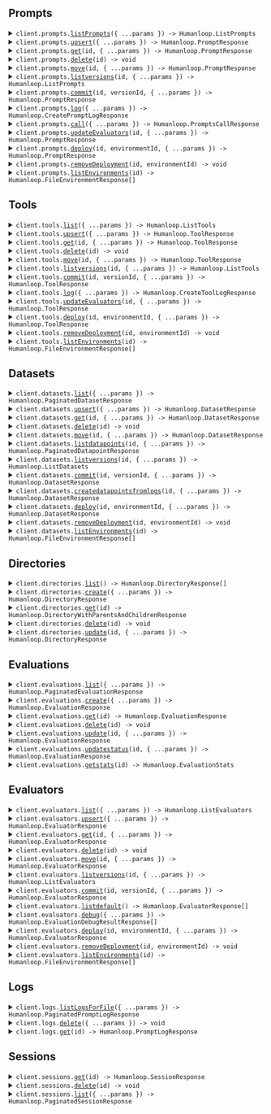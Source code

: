 ## Prompts

<details><summary> <code>client.prompts.<a href="./src/api/resources/prompts/client/Client.ts">listPrompts</a>({ ...params }) -> Humanloop.ListPrompts</code> </summary>

<dl>

<dd>

#### 📝 Description

<dl>

<dd>

<dl>

<dd>

Get a list of Prompts.

</dd>

</dl>

</dd>

</dl>

#### 🔌 Usage

<dl>

<dd>

<dl>

<dd>

```ts
await client.prompts.listPrompts();
```

</dd>

</dl>

</dd>

</dl>

#### ⚙️ Parameters

<dl>

<dd>

<dl>

<dd>

**request: `Humanloop.PromptsListPromptsRequest`**

</dd>

</dl>

<dl>

<dd>

**requestOptions: `Prompts.RequestOptions`**

</dd>

</dl>

</dd>

</dl>

</dd>

</dl>
</details>

<details><summary> <code>client.prompts.<a href="./src/api/resources/prompts/client/Client.ts">upsert</a>({ ...params }) -> Humanloop.PromptResponse</code> </summary>

<dl>

<dd>

#### 📝 Description

<dl>

<dd>

<dl>

<dd>

Create a Prompt or update it with a new version if it already exists.

Prompts are identified by the `ID` or their `path`. The parameters (i.e. the prompt template, temperature, model etc.) determine the versions of the Prompt.

If you provide a commit message, then the new version will be committed;
otherwise it will be uncommitted. If you try to commit an already committed version,
an exception will be raised.

</dd>

</dl>

</dd>

</dl>

#### 🔌 Usage

<dl>

<dd>

<dl>

<dd>

```ts
await client.prompts.upsert({
    model: "model",
});
```

</dd>

</dl>

</dd>

</dl>

#### ⚙️ Parameters

<dl>

<dd>

<dl>

<dd>

**request: `Humanloop.PromptRequest`**

</dd>

</dl>

<dl>

<dd>

**requestOptions: `Prompts.RequestOptions`**

</dd>

</dl>

</dd>

</dl>

</dd>

</dl>
</details>

<details><summary> <code>client.prompts.<a href="./src/api/resources/prompts/client/Client.ts">get</a>(id, { ...params }) -> Humanloop.PromptResponse</code> </summary>

<dl>

<dd>

#### 📝 Description

<dl>

<dd>

<dl>

<dd>

Retrieve the Prompt with the given ID.

By default, the deployed version of the Prompt is returned. Use the query parameters
`version_id` or `environment` to target a specific version of the Prompt.

</dd>

</dl>

</dd>

</dl>

#### 🔌 Usage

<dl>

<dd>

<dl>

<dd>

```ts
await client.prompts.get("id");
```

</dd>

</dl>

</dd>

</dl>

#### ⚙️ Parameters

<dl>

<dd>

<dl>

<dd>

**id: `string`** — Unique identifier for Prompt.

</dd>

</dl>

<dl>

<dd>

**request: `Humanloop.PromptsGetRequest`**

</dd>

</dl>

<dl>

<dd>

**requestOptions: `Prompts.RequestOptions`**

</dd>

</dl>

</dd>

</dl>

</dd>

</dl>
</details>

<details><summary> <code>client.prompts.<a href="./src/api/resources/prompts/client/Client.ts">delete</a>(id) -> void</code> </summary>

<dl>

<dd>

#### 📝 Description

<dl>

<dd>

<dl>

<dd>

Delete the Prompt with the given ID.

</dd>

</dl>

</dd>

</dl>

#### 🔌 Usage

<dl>

<dd>

<dl>

<dd>

```ts
await client.prompts.delete("id");
```

</dd>

</dl>

</dd>

</dl>

#### ⚙️ Parameters

<dl>

<dd>

<dl>

<dd>

**id: `string`** — Unique identifier for Prompt.

</dd>

</dl>

<dl>

<dd>

**requestOptions: `Prompts.RequestOptions`**

</dd>

</dl>

</dd>

</dl>

</dd>

</dl>
</details>

<details><summary> <code>client.prompts.<a href="./src/api/resources/prompts/client/Client.ts">move</a>(id, { ...params }) -> Humanloop.PromptResponse</code> </summary>

<dl>

<dd>

#### 📝 Description

<dl>

<dd>

<dl>

<dd>

Move the Prompt to a different path or change the name.

</dd>

</dl>

</dd>

</dl>

#### 🔌 Usage

<dl>

<dd>

<dl>

<dd>

```ts
await client.prompts.move("id");
```

</dd>

</dl>

</dd>

</dl>

#### ⚙️ Parameters

<dl>

<dd>

<dl>

<dd>

**id: `string`** — Unique identifier for Prompt.

</dd>

</dl>

<dl>

<dd>

**request: `Humanloop.UpdatePromptRequest`**

</dd>

</dl>

<dl>

<dd>

**requestOptions: `Prompts.RequestOptions`**

</dd>

</dl>

</dd>

</dl>

</dd>

</dl>
</details>

<details><summary> <code>client.prompts.<a href="./src/api/resources/prompts/client/Client.ts">listversions</a>(id, { ...params }) -> Humanloop.ListPrompts</code> </summary>

<dl>

<dd>

#### 📝 Description

<dl>

<dd>

<dl>

<dd>

Get a list of all the versions of a Prompt.

</dd>

</dl>

</dd>

</dl>

#### 🔌 Usage

<dl>

<dd>

<dl>

<dd>

```ts
await client.prompts.listversions("id");
```

</dd>

</dl>

</dd>

</dl>

#### ⚙️ Parameters

<dl>

<dd>

<dl>

<dd>

**id: `string`** — Unique identifier for Prompt.

</dd>

</dl>

<dl>

<dd>

**request: `Humanloop.PromptsListVersionsRequest`**

</dd>

</dl>

<dl>

<dd>

**requestOptions: `Prompts.RequestOptions`**

</dd>

</dl>

</dd>

</dl>

</dd>

</dl>
</details>

<details><summary> <code>client.prompts.<a href="./src/api/resources/prompts/client/Client.ts">commit</a>(id, versionId, { ...params }) -> Humanloop.PromptResponse</code> </summary>

<dl>

<dd>

#### 📝 Description

<dl>

<dd>

<dl>

<dd>

Commit the Prompt Version with the given ID.

</dd>

</dl>

</dd>

</dl>

#### 🔌 Usage

<dl>

<dd>

<dl>

<dd>

```ts
await client.prompts.commit("id", "version_id", {
    commitMessage: "commit_message",
});
```

</dd>

</dl>

</dd>

</dl>

#### ⚙️ Parameters

<dl>

<dd>

<dl>

<dd>

**id: `string`** — Unique identifier for Prompt.

</dd>

</dl>

<dl>

<dd>

**versionId: `string`** — Unique identifier for the specific version of the Prompt.

</dd>

</dl>

<dl>

<dd>

**request: `Humanloop.CommitRequest`**

</dd>

</dl>

<dl>

<dd>

**requestOptions: `Prompts.RequestOptions`**

</dd>

</dl>

</dd>

</dl>

</dd>

</dl>
</details>

<details><summary> <code>client.prompts.<a href="./src/api/resources/prompts/client/Client.ts">log</a>({ ...params }) -> Humanloop.CreatePromptLogResponse</code> </summary>

<dl>

<dd>

#### 📝 Description

<dl>

<dd>

<dl>

<dd>

Log to a Prompt.

You can use query parameters version_id, or environment, to target
an existing version of the Prompt. Otherwise the default deployed version will be chosen.

Instead of targeting an existing version explicitly, you can instead pass in
Prompt details in the request body. In this case, we will check if the details correspond
to an existing version of the Prompt, if not we will create a new version. This is helpful
in the case where you are storing or deriving your Prompt details in code.

</dd>

</dl>

</dd>

</dl>

#### 🔌 Usage

<dl>

<dd>

<dl>

<dd>

```ts
await client.prompts.log();
```

</dd>

</dl>

</dd>

</dl>

#### ⚙️ Parameters

<dl>

<dd>

<dl>

<dd>

**request: `Humanloop.PromptLogRequest`**

</dd>

</dl>

<dl>

<dd>

**requestOptions: `Prompts.RequestOptions`**

</dd>

</dl>

</dd>

</dl>

</dd>

</dl>
</details>

<details><summary> <code>client.prompts.<a href="./src/api/resources/prompts/client/Client.ts">call</a>({ ...params }) -> Humanloop.PromptsCallResponse</code> </summary>

<dl>

<dd>

#### 📝 Description

<dl>

<dd>

<dl>

<dd>

Call a Prompt.

Calling a Prompt subsequently calls the model provider before logging
the data to Humanloop.

You can use query parameters version_id, or environment, to target
an existing version of the Prompt. Otherwise the default deployed version will be chosen.

Instead of targeting an existing version explicitly, you can instead pass in
Prompt details in the request body. In this case, we will check if the details correspond
to an existing version of the Prompt, if not we will create a new version. This is helpful
in the case where you are storing or deriving your Prompt details in code.

</dd>

</dl>

</dd>

</dl>

#### 🔌 Usage

<dl>

<dd>

<dl>

<dd>

```ts
await client.prompts.call();
```

</dd>

</dl>

</dd>

</dl>

#### ⚙️ Parameters

<dl>

<dd>

<dl>

<dd>

**request: `Humanloop.PromptCallRequest`**

</dd>

</dl>

<dl>

<dd>

**requestOptions: `Prompts.RequestOptions`**

</dd>

</dl>

</dd>

</dl>

</dd>

</dl>
</details>

<details><summary> <code>client.prompts.<a href="./src/api/resources/prompts/client/Client.ts">updateEvaluators</a>(id, { ...params }) -> Humanloop.PromptResponse</code> </summary>

<dl>

<dd>

#### 📝 Description

<dl>

<dd>

<dl>

<dd>

Activate and deactivate Evaluators for the Prompt.

An activated Evaluator will automatically be run on all new Logs
within the Prompt for monitoring purposes.

</dd>

</dl>

</dd>

</dl>

#### 🔌 Usage

<dl>

<dd>

<dl>

<dd>

```ts
await client.prompts.updateEvaluators("id", {});
```

</dd>

</dl>

</dd>

</dl>

#### ⚙️ Parameters

<dl>

<dd>

<dl>

<dd>

**id: `string`**

</dd>

</dl>

<dl>

<dd>

**request: `Humanloop.EvaluatorActivationDeactivationRequest`**

</dd>

</dl>

<dl>

<dd>

**requestOptions: `Prompts.RequestOptions`**

</dd>

</dl>

</dd>

</dl>

</dd>

</dl>
</details>

<details><summary> <code>client.prompts.<a href="./src/api/resources/prompts/client/Client.ts">deploy</a>(id, environmentId, { ...params }) -> Humanloop.PromptResponse</code> </summary>

<dl>

<dd>

#### 📝 Description

<dl>

<dd>

<dl>

<dd>

Deploy Prompt to Environment.

Set the deployed Version for the specified Environment. This Prompt Version
will be used for calls made to the Prompt in this Environment.

</dd>

</dl>

</dd>

</dl>

#### 🔌 Usage

<dl>

<dd>

<dl>

<dd>

```ts
await client.prompts.deploy("id", "environment_id", {
    versionId: "version_id",
});
```

</dd>

</dl>

</dd>

</dl>

#### ⚙️ Parameters

<dl>

<dd>

<dl>

<dd>

**id: `string`** — Unique identifier for Prompt.

</dd>

</dl>

<dl>

<dd>

**environmentId: `string`** — Unique identifier for the Environment to deploy the Version to.

</dd>

</dl>

<dl>

<dd>

**request: `Humanloop.DeployPromptsIdEnvironmentsEnvironmentIdPostRequest`**

</dd>

</dl>

<dl>

<dd>

**requestOptions: `Prompts.RequestOptions`**

</dd>

</dl>

</dd>

</dl>

</dd>

</dl>
</details>

<details><summary> <code>client.prompts.<a href="./src/api/resources/prompts/client/Client.ts">removeDeployment</a>(id, environmentId) -> void</code> </summary>

<dl>

<dd>

#### 📝 Description

<dl>

<dd>

<dl>

<dd>

Remove deployment of Prompt from Environment.

Remove the deployed Version for the specified Environment. This Prompt Version
will no longer be used for calls made to the Prompt in this Environment.

</dd>

</dl>

</dd>

</dl>

#### 🔌 Usage

<dl>

<dd>

<dl>

<dd>

```ts
await client.prompts.removeDeployment("id", "environment_id");
```

</dd>

</dl>

</dd>

</dl>

#### ⚙️ Parameters

<dl>

<dd>

<dl>

<dd>

**id: `string`** — Unique identifier for Prompt.

</dd>

</dl>

<dl>

<dd>

**environmentId: `string`** — Unique identifier for the Environment to remove the deployment from.

</dd>

</dl>

<dl>

<dd>

**requestOptions: `Prompts.RequestOptions`**

</dd>

</dl>

</dd>

</dl>

</dd>

</dl>
</details>

<details><summary> <code>client.prompts.<a href="./src/api/resources/prompts/client/Client.ts">listEnvironments</a>(id) -> Humanloop.FileEnvironmentResponse[]</code> </summary>

<dl>

<dd>

#### 📝 Description

<dl>

<dd>

<dl>

<dd>

List all Environments and their deployed versions for the Prompt.

</dd>

</dl>

</dd>

</dl>

#### 🔌 Usage

<dl>

<dd>

<dl>

<dd>

```ts
await client.prompts.listEnvironments("id");
```

</dd>

</dl>

</dd>

</dl>

#### ⚙️ Parameters

<dl>

<dd>

<dl>

<dd>

**id: `string`** — Unique identifier for Prompt.

</dd>

</dl>

<dl>

<dd>

**requestOptions: `Prompts.RequestOptions`**

</dd>

</dl>

</dd>

</dl>

</dd>

</dl>
</details>

## Tools

<details><summary> <code>client.tools.<a href="./src/api/resources/tools/client/Client.ts">list</a>({ ...params }) -> Humanloop.ListTools</code> </summary>

<dl>

<dd>

#### 📝 Description

<dl>

<dd>

<dl>

<dd>

Get a list of Tools.

</dd>

</dl>

</dd>

</dl>

#### 🔌 Usage

<dl>

<dd>

<dl>

<dd>

```ts
await client.tools.list();
```

</dd>

</dl>

</dd>

</dl>

#### ⚙️ Parameters

<dl>

<dd>

<dl>

<dd>

**request: `Humanloop.ToolsListRequest`**

</dd>

</dl>

<dl>

<dd>

**requestOptions: `Tools.RequestOptions`**

</dd>

</dl>

</dd>

</dl>

</dd>

</dl>
</details>

<details><summary> <code>client.tools.<a href="./src/api/resources/tools/client/Client.ts">upsert</a>({ ...params }) -> Humanloop.ToolResponse</code> </summary>

<dl>

<dd>

#### 📝 Description

<dl>

<dd>

<dl>

<dd>

Create a Tool or update it with a new version if it already exists.

Tools are identified by the `ID` or their `path`. The name, description and parameters determine the versions of the Tool.

If you provide a commit message, then the new version will be committed;
otherwise it will be uncommitted. If you try to commit an already committed version,
an exception will be raised.

</dd>

</dl>

</dd>

</dl>

#### 🔌 Usage

<dl>

<dd>

<dl>

<dd>

```ts
await client.tools.upsert();
```

</dd>

</dl>

</dd>

</dl>

#### ⚙️ Parameters

<dl>

<dd>

<dl>

<dd>

**request: `Humanloop.ToolRequest`**

</dd>

</dl>

<dl>

<dd>

**requestOptions: `Tools.RequestOptions`**

</dd>

</dl>

</dd>

</dl>

</dd>

</dl>
</details>

<details><summary> <code>client.tools.<a href="./src/api/resources/tools/client/Client.ts">get</a>(id, { ...params }) -> Humanloop.ToolResponse</code> </summary>

<dl>

<dd>

#### 📝 Description

<dl>

<dd>

<dl>

<dd>

Retrieve the Tool with the given ID.

By default, the deployed version of the Tool is returned. Use the query parameters
`version_id` or `environment` to target a specific version of the Tool.

</dd>

</dl>

</dd>

</dl>

#### 🔌 Usage

<dl>

<dd>

<dl>

<dd>

```ts
await client.tools.get("id");
```

</dd>

</dl>

</dd>

</dl>

#### ⚙️ Parameters

<dl>

<dd>

<dl>

<dd>

**id: `string`** — Unique identifier for Tool.

</dd>

</dl>

<dl>

<dd>

**request: `Humanloop.ToolsGetRequest`**

</dd>

</dl>

<dl>

<dd>

**requestOptions: `Tools.RequestOptions`**

</dd>

</dl>

</dd>

</dl>

</dd>

</dl>
</details>

<details><summary> <code>client.tools.<a href="./src/api/resources/tools/client/Client.ts">delete</a>(id) -> void</code> </summary>

<dl>

<dd>

#### 📝 Description

<dl>

<dd>

<dl>

<dd>

Delete the Tool with the given ID.

</dd>

</dl>

</dd>

</dl>

#### 🔌 Usage

<dl>

<dd>

<dl>

<dd>

```ts
await client.tools.delete("id");
```

</dd>

</dl>

</dd>

</dl>

#### ⚙️ Parameters

<dl>

<dd>

<dl>

<dd>

**id: `string`** — Unique identifier for Tool.

</dd>

</dl>

<dl>

<dd>

**requestOptions: `Tools.RequestOptions`**

</dd>

</dl>

</dd>

</dl>

</dd>

</dl>
</details>

<details><summary> <code>client.tools.<a href="./src/api/resources/tools/client/Client.ts">move</a>(id, { ...params }) -> Humanloop.ToolResponse</code> </summary>

<dl>

<dd>

#### 📝 Description

<dl>

<dd>

<dl>

<dd>

Move the Tool to a different path or change the name.

</dd>

</dl>

</dd>

</dl>

#### 🔌 Usage

<dl>

<dd>

<dl>

<dd>

```ts
await client.tools.move("id");
```

</dd>

</dl>

</dd>

</dl>

#### ⚙️ Parameters

<dl>

<dd>

<dl>

<dd>

**id: `string`** — Unique identifier for Tool.

</dd>

</dl>

<dl>

<dd>

**request: `Humanloop.UpdateToolRequest`**

</dd>

</dl>

<dl>

<dd>

**requestOptions: `Tools.RequestOptions`**

</dd>

</dl>

</dd>

</dl>

</dd>

</dl>
</details>

<details><summary> <code>client.tools.<a href="./src/api/resources/tools/client/Client.ts">listversions</a>(id, { ...params }) -> Humanloop.ListTools</code> </summary>

<dl>

<dd>

#### 📝 Description

<dl>

<dd>

<dl>

<dd>

Get a list of all the versions of a Tool.

</dd>

</dl>

</dd>

</dl>

#### 🔌 Usage

<dl>

<dd>

<dl>

<dd>

```ts
await client.tools.listversions("id");
```

</dd>

</dl>

</dd>

</dl>

#### ⚙️ Parameters

<dl>

<dd>

<dl>

<dd>

**id: `string`** — Unique identifier for the Tool.

</dd>

</dl>

<dl>

<dd>

**request: `Humanloop.ToolsListVersionsRequest`**

</dd>

</dl>

<dl>

<dd>

**requestOptions: `Tools.RequestOptions`**

</dd>

</dl>

</dd>

</dl>

</dd>

</dl>
</details>

<details><summary> <code>client.tools.<a href="./src/api/resources/tools/client/Client.ts">commit</a>(id, versionId, { ...params }) -> Humanloop.ToolResponse</code> </summary>

<dl>

<dd>

#### 📝 Description

<dl>

<dd>

<dl>

<dd>

Commit the Tool Version with the given ID.

</dd>

</dl>

</dd>

</dl>

#### 🔌 Usage

<dl>

<dd>

<dl>

<dd>

```ts
await client.tools.commit("id", "version_id", {
    commitMessage: "commit_message",
});
```

</dd>

</dl>

</dd>

</dl>

#### ⚙️ Parameters

<dl>

<dd>

<dl>

<dd>

**id: `string`** — Unique identifier for Tool.

</dd>

</dl>

<dl>

<dd>

**versionId: `string`** — Unique identifier for the specific version of the Tool.

</dd>

</dl>

<dl>

<dd>

**request: `Humanloop.CommitRequest`**

</dd>

</dl>

<dl>

<dd>

**requestOptions: `Tools.RequestOptions`**

</dd>

</dl>

</dd>

</dl>

</dd>

</dl>
</details>

<details><summary> <code>client.tools.<a href="./src/api/resources/tools/client/Client.ts">log</a>({ ...params }) -> Humanloop.CreateToolLogResponse</code> </summary>

<dl>

<dd>

#### 📝 Description

<dl>

<dd>

<dl>

<dd>

Log to a Tool.

You can use query parameters version_id, or environment, to target
an existing version of the Tool. Otherwise the default deployed version will be chosen.

Instead of targeting an existing version explicitly, you can instead pass in
Tool details in the request body. In this case, we will check if the details correspond
to an existing version of the Tool, if not we will create a new version. This is helpful
in the case where you are storing or deriving your Tool details in code.

</dd>

</dl>

</dd>

</dl>

#### 🔌 Usage

<dl>

<dd>

<dl>

<dd>

```ts
await client.tools.log();
```

</dd>

</dl>

</dd>

</dl>

#### ⚙️ Parameters

<dl>

<dd>

<dl>

<dd>

**request: `Humanloop.ToolLogRequest`**

</dd>

</dl>

<dl>

<dd>

**requestOptions: `Tools.RequestOptions`**

</dd>

</dl>

</dd>

</dl>

</dd>

</dl>
</details>

<details><summary> <code>client.tools.<a href="./src/api/resources/tools/client/Client.ts">updateEvaluators</a>(id, { ...params }) -> Humanloop.ToolResponse</code> </summary>

<dl>

<dd>

#### 📝 Description

<dl>

<dd>

<dl>

<dd>

Activate and deactivate Evaluators for the Tool.

An activated Evaluator will automatically be run on all new Logs
within the Tool for monitoring purposes.

</dd>

</dl>

</dd>

</dl>

#### 🔌 Usage

<dl>

<dd>

<dl>

<dd>

```ts
await client.tools.updateEvaluators("id", {});
```

</dd>

</dl>

</dd>

</dl>

#### ⚙️ Parameters

<dl>

<dd>

<dl>

<dd>

**id: `string`**

</dd>

</dl>

<dl>

<dd>

**request: `Humanloop.EvaluatorActivationDeactivationRequest`**

</dd>

</dl>

<dl>

<dd>

**requestOptions: `Tools.RequestOptions`**

</dd>

</dl>

</dd>

</dl>

</dd>

</dl>
</details>

<details><summary> <code>client.tools.<a href="./src/api/resources/tools/client/Client.ts">deploy</a>(id, environmentId, { ...params }) -> Humanloop.ToolResponse</code> </summary>

<dl>

<dd>

#### 📝 Description

<dl>

<dd>

<dl>

<dd>

Deploy Tool to Environment.

Set the deployed Version for the specified Environment. This Tool Version
will be used for calls made to the Tool in this Environment.

</dd>

</dl>

</dd>

</dl>

#### 🔌 Usage

<dl>

<dd>

<dl>

<dd>

```ts
await client.tools.deploy("id", "environment_id", {
    versionId: "version_id",
});
```

</dd>

</dl>

</dd>

</dl>

#### ⚙️ Parameters

<dl>

<dd>

<dl>

<dd>

**id: `string`** — Unique identifier for Tool.

</dd>

</dl>

<dl>

<dd>

**environmentId: `string`** — Unique identifier for the Environment to deploy the Version to.

</dd>

</dl>

<dl>

<dd>

**request: `Humanloop.DeployToolsIdEnvironmentsEnvironmentIdPostRequest`**

</dd>

</dl>

<dl>

<dd>

**requestOptions: `Tools.RequestOptions`**

</dd>

</dl>

</dd>

</dl>

</dd>

</dl>
</details>

<details><summary> <code>client.tools.<a href="./src/api/resources/tools/client/Client.ts">removeDeployment</a>(id, environmentId) -> void</code> </summary>

<dl>

<dd>

#### 📝 Description

<dl>

<dd>

<dl>

<dd>

Remove deployment of Tool from Environment.

Remove the deployed Version for the specified Environment. This Tool Version
will no longer be used for calls made to the Tool in this Environment.

</dd>

</dl>

</dd>

</dl>

#### 🔌 Usage

<dl>

<dd>

<dl>

<dd>

```ts
await client.tools.removeDeployment("id", "environment_id");
```

</dd>

</dl>

</dd>

</dl>

#### ⚙️ Parameters

<dl>

<dd>

<dl>

<dd>

**id: `string`** — Unique identifier for Tool.

</dd>

</dl>

<dl>

<dd>

**environmentId: `string`** — Unique identifier for the Environment to remove the deployment from.

</dd>

</dl>

<dl>

<dd>

**requestOptions: `Tools.RequestOptions`**

</dd>

</dl>

</dd>

</dl>

</dd>

</dl>
</details>

<details><summary> <code>client.tools.<a href="./src/api/resources/tools/client/Client.ts">listEnvironments</a>(id) -> Humanloop.FileEnvironmentResponse[]</code> </summary>

<dl>

<dd>

#### 📝 Description

<dl>

<dd>

<dl>

<dd>

List all Environments and their deployed versions for the Tool.

</dd>

</dl>

</dd>

</dl>

#### 🔌 Usage

<dl>

<dd>

<dl>

<dd>

```ts
await client.tools.listEnvironments("id");
```

</dd>

</dl>

</dd>

</dl>

#### ⚙️ Parameters

<dl>

<dd>

<dl>

<dd>

**id: `string`** — Unique identifier for Tool.

</dd>

</dl>

<dl>

<dd>

**requestOptions: `Tools.RequestOptions`**

</dd>

</dl>

</dd>

</dl>

</dd>

</dl>
</details>

## Datasets

<details><summary> <code>client.datasets.<a href="./src/api/resources/datasets/client/Client.ts">list</a>({ ...params }) -> Humanloop.PaginatedDatasetResponse</code> </summary>

<dl>

<dd>

#### 📝 Description

<dl>

<dd>

<dl>

<dd>

Get a list of Datasets.

</dd>

</dl>

</dd>

</dl>

#### 🔌 Usage

<dl>

<dd>

<dl>

<dd>

```ts
await client.datasets.list();
```

</dd>

</dl>

</dd>

</dl>

#### ⚙️ Parameters

<dl>

<dd>

<dl>

<dd>

**request: `Humanloop.DatasetsListRequest`**

</dd>

</dl>

<dl>

<dd>

**requestOptions: `Datasets.RequestOptions`**

</dd>

</dl>

</dd>

</dl>

</dd>

</dl>
</details>

<details><summary> <code>client.datasets.<a href="./src/api/resources/datasets/client/Client.ts">upsert</a>({ ...params }) -> Humanloop.DatasetResponse</code> </summary>

<dl>

<dd>

#### 📝 Description

<dl>

<dd>

<dl>

<dd>

Create a Dataset or update it with a new version if it already exists.

Datasets are identified by the `ID` or their `path`. The datapoints determine the versions of the Dataset.

By default, the new Dataset version will be set to the list of Datapoints provided in
the request. You can also create a new version by adding or removing Datapoints from an existing version
by specifying `action` as `add` or `remove` respectively. In this case, you may specify
the `version_id` or `environment` query parameters to identify the existing version to base
the new version on. If neither is provided, the default deployed version will be used.

If you provide a commit message, then the new version will be committed;
otherwise it will be uncommitted. If you try to commit an already committed version,
an exception will be raised.

Humanloop also deduplicates Datapoints. If you try to add a Datapoint that already
exists, it will be ignored. If you intentionally want to add a duplicate Datapoint,
you can add a unique identifier to the Datapoint's inputs such as `{_dedupe_id: <unique ID>}`.

</dd>

</dl>

</dd>

</dl>

#### 🔌 Usage

<dl>

<dd>

<dl>

<dd>

```ts
await client.datasets.upsert({
    datapoints: [{}],
});
```

</dd>

</dl>

</dd>

</dl>

#### ⚙️ Parameters

<dl>

<dd>

<dl>

<dd>

**request: `Humanloop.DatasetsRequest`**

</dd>

</dl>

<dl>

<dd>

**requestOptions: `Datasets.RequestOptions`**

</dd>

</dl>

</dd>

</dl>

</dd>

</dl>
</details>

<details><summary> <code>client.datasets.<a href="./src/api/resources/datasets/client/Client.ts">get</a>(id, { ...params }) -> Humanloop.DatasetResponse</code> </summary>

<dl>

<dd>

#### 📝 Description

<dl>

<dd>

<dl>

<dd>

Retrieve the Dataset with the given ID.

Unless `include_datapoints` is set to `true`, the response will not include
the Datapoints.
Use the List Datapoints endpoint (`GET /{id}/datapoints`) to efficiently
retrieve Datapoints for a large Dataset.

By default, the deployed version of the Dataset is returned. Use the query parameters
`version_id` or `environment` to target a specific version of the Dataset.

</dd>

</dl>

</dd>

</dl>

#### 🔌 Usage

<dl>

<dd>

<dl>

<dd>

```ts
await client.datasets.get("id");
```

</dd>

</dl>

</dd>

</dl>

#### ⚙️ Parameters

<dl>

<dd>

<dl>

<dd>

**id: `string`** — Unique identifier for Dataset.

</dd>

</dl>

<dl>

<dd>

**request: `Humanloop.DatasetsGetRequest`**

</dd>

</dl>

<dl>

<dd>

**requestOptions: `Datasets.RequestOptions`**

</dd>

</dl>

</dd>

</dl>

</dd>

</dl>
</details>

<details><summary> <code>client.datasets.<a href="./src/api/resources/datasets/client/Client.ts">delete</a>(id) -> void</code> </summary>

<dl>

<dd>

#### 📝 Description

<dl>

<dd>

<dl>

<dd>

Delete the Dataset with the given ID.

</dd>

</dl>

</dd>

</dl>

#### 🔌 Usage

<dl>

<dd>

<dl>

<dd>

```ts
await client.datasets.delete("id");
```

</dd>

</dl>

</dd>

</dl>

#### ⚙️ Parameters

<dl>

<dd>

<dl>

<dd>

**id: `string`** — Unique identifier for Dataset.

</dd>

</dl>

<dl>

<dd>

**requestOptions: `Datasets.RequestOptions`**

</dd>

</dl>

</dd>

</dl>

</dd>

</dl>
</details>

<details><summary> <code>client.datasets.<a href="./src/api/resources/datasets/client/Client.ts">move</a>(id, { ...params }) -> Humanloop.DatasetResponse</code> </summary>

<dl>

<dd>

#### 📝 Description

<dl>

<dd>

<dl>

<dd>

Update the Dataset with the given ID.

</dd>

</dl>

</dd>

</dl>

#### 🔌 Usage

<dl>

<dd>

<dl>

<dd>

```ts
await client.datasets.move("id");
```

</dd>

</dl>

</dd>

</dl>

#### ⚙️ Parameters

<dl>

<dd>

<dl>

<dd>

**id: `string`** — Unique identifier for Dataset.

</dd>

</dl>

<dl>

<dd>

**request: `Humanloop.UpdateDatasetRequest`**

</dd>

</dl>

<dl>

<dd>

**requestOptions: `Datasets.RequestOptions`**

</dd>

</dl>

</dd>

</dl>

</dd>

</dl>
</details>

<details><summary> <code>client.datasets.<a href="./src/api/resources/datasets/client/Client.ts">listdatapoints</a>(id, { ...params }) -> Humanloop.PaginatedDatapointResponse</code> </summary>

<dl>

<dd>

#### 📝 Description

<dl>

<dd>

<dl>

<dd>

List all Datapoints for the Dataset with the given ID.

</dd>

</dl>

</dd>

</dl>

#### 🔌 Usage

<dl>

<dd>

<dl>

<dd>

```ts
await client.datasets.listdatapoints("id");
```

</dd>

</dl>

</dd>

</dl>

#### ⚙️ Parameters

<dl>

<dd>

<dl>

<dd>

**id: `string`** — Unique identifier for Dataset.

</dd>

</dl>

<dl>

<dd>

**request: `Humanloop.DatasetsListDatapointsRequest`**

</dd>

</dl>

<dl>

<dd>

**requestOptions: `Datasets.RequestOptions`**

</dd>

</dl>

</dd>

</dl>

</dd>

</dl>
</details>

<details><summary> <code>client.datasets.<a href="./src/api/resources/datasets/client/Client.ts">listversions</a>(id, { ...params }) -> Humanloop.ListDatasets</code> </summary>

<dl>

<dd>

#### 📝 Description

<dl>

<dd>

<dl>

<dd>

Get a list of the versions for a Dataset.

</dd>

</dl>

</dd>

</dl>

#### 🔌 Usage

<dl>

<dd>

<dl>

<dd>

```ts
await client.datasets.listversions("id");
```

</dd>

</dl>

</dd>

</dl>

#### ⚙️ Parameters

<dl>

<dd>

<dl>

<dd>

**id: `string`** — Unique identifier for Dataset.

</dd>

</dl>

<dl>

<dd>

**request: `Humanloop.DatasetsListVersionsRequest`**

</dd>

</dl>

<dl>

<dd>

**requestOptions: `Datasets.RequestOptions`**

</dd>

</dl>

</dd>

</dl>

</dd>

</dl>
</details>

<details><summary> <code>client.datasets.<a href="./src/api/resources/datasets/client/Client.ts">commit</a>(id, versionId, { ...params }) -> Humanloop.DatasetResponse</code> </summary>

<dl>

<dd>

#### 📝 Description

<dl>

<dd>

<dl>

<dd>

Commit the Dataset Version with the given ID.

</dd>

</dl>

</dd>

</dl>

#### 🔌 Usage

<dl>

<dd>

<dl>

<dd>

```ts
await client.datasets.commit("id", "version_id", {
    commitMessage: "commit_message",
});
```

</dd>

</dl>

</dd>

</dl>

#### ⚙️ Parameters

<dl>

<dd>

<dl>

<dd>

**id: `string`** — Unique identifier for Dataset.

</dd>

</dl>

<dl>

<dd>

**versionId: `string`** — Unique identifier for the specific version of the Dataset.

</dd>

</dl>

<dl>

<dd>

**request: `Humanloop.CommitRequest`**

</dd>

</dl>

<dl>

<dd>

**requestOptions: `Datasets.RequestOptions`**

</dd>

</dl>

</dd>

</dl>

</dd>

</dl>
</details>

<details><summary> <code>client.datasets.<a href="./src/api/resources/datasets/client/Client.ts">createdatapointsfromlogs</a>(id, { ...params }) -> Humanloop.DatasetResponse</code> </summary>

<dl>

<dd>

#### 📝 Description

<dl>

<dd>

<dl>

<dd>

Add Datapoints from Logs to a Dataset.

This will create a new committed version of the Dataset with the Datapoints from the Logs.

If either `version_id` or `environment` is provided, the new version will be based on the specified version,
with the Datapoints from the Logs added to the existing Datapoints in the version.
If neither `version_id` nor `environment` is provided, the new version will be based on the version
of the Dataset that is deployed to the default Environment.

</dd>

</dl>

</dd>

</dl>

#### 🔌 Usage

<dl>

<dd>

<dl>

<dd>

```ts
await client.datasets.createdatapointsfromlogs("id", {
    logIds: ["log_ids"],
    commitMessage: "commit_message",
});
```

</dd>

</dl>

</dd>

</dl>

#### ⚙️ Parameters

<dl>

<dd>

<dl>

<dd>

**id: `string`** — Unique identifier for the Dataset

</dd>

</dl>

<dl>

<dd>

**request: `Humanloop.BodyDatasetsCreateDatapointsFromLogs`**

</dd>

</dl>

<dl>

<dd>

**requestOptions: `Datasets.RequestOptions`**

</dd>

</dl>

</dd>

</dl>

</dd>

</dl>
</details>

<details><summary> <code>client.datasets.<a href="./src/api/resources/datasets/client/Client.ts">deploy</a>(id, environmentId, { ...params }) -> Humanloop.DatasetResponse</code> </summary>

<dl>

<dd>

#### 📝 Description

<dl>

<dd>

<dl>

<dd>

Deploy Dataset to Environment.

Set the deployed Version for the specified Environment.

</dd>

</dl>

</dd>

</dl>

#### 🔌 Usage

<dl>

<dd>

<dl>

<dd>

```ts
await client.datasets.deploy("id", "environment_id", {
    versionId: "version_id",
});
```

</dd>

</dl>

</dd>

</dl>

#### ⚙️ Parameters

<dl>

<dd>

<dl>

<dd>

**id: `string`** — Unique identifier for Dataset.

</dd>

</dl>

<dl>

<dd>

**environmentId: `string`** — Unique identifier for the Environment to deploy the Version to.

</dd>

</dl>

<dl>

<dd>

**request: `Humanloop.DeployDatasetsIdEnvironmentsEnvironmentIdPostRequest`**

</dd>

</dl>

<dl>

<dd>

**requestOptions: `Datasets.RequestOptions`**

</dd>

</dl>

</dd>

</dl>

</dd>

</dl>
</details>

<details><summary> <code>client.datasets.<a href="./src/api/resources/datasets/client/Client.ts">removeDeployment</a>(id, environmentId) -> void</code> </summary>

<dl>

<dd>

#### 📝 Description

<dl>

<dd>

<dl>

<dd>

Remove deployment of Dataset from Environment.

Remove the deployed Version for the specified Environment.

</dd>

</dl>

</dd>

</dl>

#### 🔌 Usage

<dl>

<dd>

<dl>

<dd>

```ts
await client.datasets.removeDeployment("id", "environment_id");
```

</dd>

</dl>

</dd>

</dl>

#### ⚙️ Parameters

<dl>

<dd>

<dl>

<dd>

**id: `string`** — Unique identifier for Dataset.

</dd>

</dl>

<dl>

<dd>

**environmentId: `string`** — Unique identifier for the Environment to remove the deployment from.

</dd>

</dl>

<dl>

<dd>

**requestOptions: `Datasets.RequestOptions`**

</dd>

</dl>

</dd>

</dl>

</dd>

</dl>
</details>

<details><summary> <code>client.datasets.<a href="./src/api/resources/datasets/client/Client.ts">listEnvironments</a>(id) -> Humanloop.FileEnvironmentResponse[]</code> </summary>

<dl>

<dd>

#### 📝 Description

<dl>

<dd>

<dl>

<dd>

List all Environments and their deployed versions for the Dataset.

</dd>

</dl>

</dd>

</dl>

#### 🔌 Usage

<dl>

<dd>

<dl>

<dd>

```ts
await client.datasets.listEnvironments("id");
```

</dd>

</dl>

</dd>

</dl>

#### ⚙️ Parameters

<dl>

<dd>

<dl>

<dd>

**id: `string`** — Unique identifier for Dataset.

</dd>

</dl>

<dl>

<dd>

**requestOptions: `Datasets.RequestOptions`**

</dd>

</dl>

</dd>

</dl>

</dd>

</dl>
</details>

## Directories

<details><summary> <code>client.directories.<a href="./src/api/resources/directories/client/Client.ts">list</a>() -> Humanloop.DirectoryResponse[]</code> </summary>

<dl>

<dd>

#### 📝 Description

<dl>

<dd>

<dl>

<dd>

Retrieve a list of all Directories.

</dd>

</dl>

</dd>

</dl>

#### 🔌 Usage

<dl>

<dd>

<dl>

<dd>

```ts
await client.directories.list();
```

</dd>

</dl>

</dd>

</dl>

#### ⚙️ Parameters

<dl>

<dd>

<dl>

<dd>

**requestOptions: `Directories.RequestOptions`**

</dd>

</dl>

</dd>

</dl>

</dd>

</dl>
</details>

<details><summary> <code>client.directories.<a href="./src/api/resources/directories/client/Client.ts">create</a>({ ...params }) -> Humanloop.DirectoryResponse</code> </summary>

<dl>

<dd>

#### 📝 Description

<dl>

<dd>

<dl>

<dd>

Creates a Directory.

</dd>

</dl>

</dd>

</dl>

#### 🔌 Usage

<dl>

<dd>

<dl>

<dd>

```ts
await client.directories.create({
    name: "name",
    parentId: "parent_id",
});
```

</dd>

</dl>

</dd>

</dl>

#### ⚙️ Parameters

<dl>

<dd>

<dl>

<dd>

**request: `Humanloop.CreateDirectoryRequest`**

</dd>

</dl>

<dl>

<dd>

**requestOptions: `Directories.RequestOptions`**

</dd>

</dl>

</dd>

</dl>

</dd>

</dl>
</details>

<details><summary> <code>client.directories.<a href="./src/api/resources/directories/client/Client.ts">get</a>(id) -> Humanloop.DirectoryWithParentsAndChildrenResponse</code> </summary>

<dl>

<dd>

#### 📝 Description

<dl>

<dd>

<dl>

<dd>

Fetches a directory by ID.

</dd>

</dl>

</dd>

</dl>

#### 🔌 Usage

<dl>

<dd>

<dl>

<dd>

```ts
await client.directories.get("id");
```

</dd>

</dl>

</dd>

</dl>

#### ⚙️ Parameters

<dl>

<dd>

<dl>

<dd>

**id: `string`** — String ID of directory. Starts with `dir_`.

</dd>

</dl>

<dl>

<dd>

**requestOptions: `Directories.RequestOptions`**

</dd>

</dl>

</dd>

</dl>

</dd>

</dl>
</details>

<details><summary> <code>client.directories.<a href="./src/api/resources/directories/client/Client.ts">delete</a>(id) -> void</code> </summary>

<dl>

<dd>

#### 📝 Description

<dl>

<dd>

<dl>

<dd>

Delete the Directory with the given ID.

The Directory must be empty (i.e. contain no Directories or Files).

</dd>

</dl>

</dd>

</dl>

#### 🔌 Usage

<dl>

<dd>

<dl>

<dd>

```ts
await client.directories.delete("id");
```

</dd>

</dl>

</dd>

</dl>

#### ⚙️ Parameters

<dl>

<dd>

<dl>

<dd>

**id: `string`** — Unique identifier for Directory. Starts with `dir_`.

</dd>

</dl>

<dl>

<dd>

**requestOptions: `Directories.RequestOptions`**

</dd>

</dl>

</dd>

</dl>

</dd>

</dl>
</details>

<details><summary> <code>client.directories.<a href="./src/api/resources/directories/client/Client.ts">update</a>(id, { ...params }) -> Humanloop.DirectoryResponse</code> </summary>

<dl>

<dd>

#### 📝 Description

<dl>

<dd>

<dl>

<dd>

Update the Directory with the given ID.

</dd>

</dl>

</dd>

</dl>

#### 🔌 Usage

<dl>

<dd>

<dl>

<dd>

```ts
await client.directories.update("id");
```

</dd>

</dl>

</dd>

</dl>

#### ⚙️ Parameters

<dl>

<dd>

<dl>

<dd>

**id: `string`** — Unique identifier for Directory. Starts with `dir_`.

</dd>

</dl>

<dl>

<dd>

**request: `Humanloop.UpdateDirectoryRequest`**

</dd>

</dl>

<dl>

<dd>

**requestOptions: `Directories.RequestOptions`**

</dd>

</dl>

</dd>

</dl>

</dd>

</dl>
</details>

## Evaluations

<details><summary> <code>client.evaluations.<a href="./src/api/resources/evaluations/client/Client.ts">list</a>({ ...params }) -> Humanloop.PaginatedEvaluationResponse</code> </summary>

<dl>

<dd>

#### 📝 Description

<dl>

<dd>

<dl>

<dd>

List Evaluations for the given File.

Retrieve a list of Evaluations that evaluate versions of the specified File.

</dd>

</dl>

</dd>

</dl>

#### 🔌 Usage

<dl>

<dd>

<dl>

<dd>

```ts
await client.evaluations.list({
    fileId: "file_id",
});
```

</dd>

</dl>

</dd>

</dl>

#### ⚙️ Parameters

<dl>

<dd>

<dl>

<dd>

**request: `Humanloop.EvaluationsListRequest`**

</dd>

</dl>

<dl>

<dd>

**requestOptions: `Evaluations.RequestOptions`**

</dd>

</dl>

</dd>

</dl>

</dd>

</dl>
</details>

<details><summary> <code>client.evaluations.<a href="./src/api/resources/evaluations/client/Client.ts">create</a>({ ...params }) -> Humanloop.EvaluationResponse</code> </summary>

<dl>

<dd>

#### 📝 Description

<dl>

<dd>

<dl>

<dd>

Create an Evaluation.

Create a new Evaluation by specifying the Dataset, Evaluatees, and Evaluators.
Humanloop will automatically start generating Logs and running Evaluators.

To keep updated on the progress of the Evaluation, you can poll the Evaluation
and check its status.

</dd>

</dl>

</dd>

</dl>

#### 🔌 Usage

<dl>

<dd>

<dl>

<dd>

```ts
await client.evaluations.create({
    dataset: {
        versionId: "version_id",
    },
    evaluatees: [
        {
            versionId: "version_id",
        },
    ],
    evaluators: [
        {
            versionId: "version_id",
        },
    ],
});
```

</dd>

</dl>

</dd>

</dl>

#### ⚙️ Parameters

<dl>

<dd>

<dl>

<dd>

**request: `Humanloop.CreateEvaluationRequest`**

</dd>

</dl>

<dl>

<dd>

**requestOptions: `Evaluations.RequestOptions`**

</dd>

</dl>

</dd>

</dl>

</dd>

</dl>
</details>

<details><summary> <code>client.evaluations.<a href="./src/api/resources/evaluations/client/Client.ts">get</a>(id) -> Humanloop.EvaluationResponse</code> </summary>

<dl>

<dd>

#### 📝 Description

<dl>

<dd>

<dl>

<dd>

Get an Evaluation.

Retrieve the Evaluation with the given ID.

</dd>

</dl>

</dd>

</dl>

#### 🔌 Usage

<dl>

<dd>

<dl>

<dd>

```ts
await client.evaluations.get("id");
```

</dd>

</dl>

</dd>

</dl>

#### ⚙️ Parameters

<dl>

<dd>

<dl>

<dd>

**id: `string`** — Unique identifier for Evaluation.

</dd>

</dl>

<dl>

<dd>

**requestOptions: `Evaluations.RequestOptions`**

</dd>

</dl>

</dd>

</dl>

</dd>

</dl>
</details>

<details><summary> <code>client.evaluations.<a href="./src/api/resources/evaluations/client/Client.ts">delete</a>(id) -> void</code> </summary>

<dl>

<dd>

#### 📝 Description

<dl>

<dd>

<dl>

<dd>

Delete an Evaluation.

Remove an Evaluation from Humanloop. The Logs and Versions used in the Evaluation
will not be deleted.

</dd>

</dl>

</dd>

</dl>

#### 🔌 Usage

<dl>

<dd>

<dl>

<dd>

```ts
await client.evaluations.delete("id");
```

</dd>

</dl>

</dd>

</dl>

#### ⚙️ Parameters

<dl>

<dd>

<dl>

<dd>

**id: `string`** — Unique identifier for Evaluation.

</dd>

</dl>

<dl>

<dd>

**requestOptions: `Evaluations.RequestOptions`**

</dd>

</dl>

</dd>

</dl>

</dd>

</dl>
</details>

<details><summary> <code>client.evaluations.<a href="./src/api/resources/evaluations/client/Client.ts">update</a>(id, { ...params }) -> Humanloop.EvaluationResponse</code> </summary>

<dl>

<dd>

#### 📝 Description

<dl>

<dd>

<dl>

<dd>

Update an Evaluation.

Update the setup of an Evaluation by specifying the Dataset, Evaluatees, and Evaluators.

</dd>

</dl>

</dd>

</dl>

#### 🔌 Usage

<dl>

<dd>

<dl>

<dd>

```ts
await client.evaluations.update("id", {
    dataset: {
        versionId: "version_id",
    },
    evaluatees: [
        {
            versionId: "version_id",
        },
    ],
    evaluators: [
        {
            versionId: "version_id",
        },
    ],
});
```

</dd>

</dl>

</dd>

</dl>

#### ⚙️ Parameters

<dl>

<dd>

<dl>

<dd>

**id: `string`** — Unique identifier for Evaluation.

</dd>

</dl>

<dl>

<dd>

**request: `Humanloop.CreateEvaluationRequest`**

</dd>

</dl>

<dl>

<dd>

**requestOptions: `Evaluations.RequestOptions`**

</dd>

</dl>

</dd>

</dl>

</dd>

</dl>
</details>

<details><summary> <code>client.evaluations.<a href="./src/api/resources/evaluations/client/Client.ts">updatestatus</a>(id, { ...params }) -> Humanloop.EvaluationResponse</code> </summary>

<dl>

<dd>

#### 📝 Description

<dl>

<dd>

<dl>

<dd>

Update the status of an Evaluation.

Can be used to cancel a running Evaluation, or mark an Evaluation that uses external or human evaluators
as completed.

</dd>

</dl>

</dd>

</dl>

#### 🔌 Usage

<dl>

<dd>

<dl>

<dd>

```ts
await client.evaluations.updatestatus("id", {
    status: Humanloop.EvaluationStatus.Pending,
});
```

</dd>

</dl>

</dd>

</dl>

#### ⚙️ Parameters

<dl>

<dd>

<dl>

<dd>

**id: `string`** — Unique identifier for Evaluation.

</dd>

</dl>

<dl>

<dd>

**request: `Humanloop.UpdateEvaluationStatusRequest`**

</dd>

</dl>

<dl>

<dd>

**requestOptions: `Evaluations.RequestOptions`**

</dd>

</dl>

</dd>

</dl>

</dd>

</dl>
</details>

<details><summary> <code>client.evaluations.<a href="./src/api/resources/evaluations/client/Client.ts">getstats</a>(id) -> Humanloop.EvaluationStats</code> </summary>

<dl>

<dd>

#### 📝 Description

<dl>

<dd>

<dl>

<dd>

Get Evaluation Stats.

Retrieve aggregate stats for the specified Evaluation.
This includes the number of generated Logs for every evaluatee and Evaluator metrics
(such as the mean and percentiles for numeric Evaluators for every evaluatee).

</dd>

</dl>

</dd>

</dl>

#### 🔌 Usage

<dl>

<dd>

<dl>

<dd>

```ts
await client.evaluations.getstats("id");
```

</dd>

</dl>

</dd>

</dl>

#### ⚙️ Parameters

<dl>

<dd>

<dl>

<dd>

**id: `string`** — Unique identifier for Evaluation.

</dd>

</dl>

<dl>

<dd>

**requestOptions: `Evaluations.RequestOptions`**

</dd>

</dl>

</dd>

</dl>

</dd>

</dl>
</details>

## Evaluators

<details><summary> <code>client.evaluators.<a href="./src/api/resources/evaluators/client/Client.ts">list</a>({ ...params }) -> Humanloop.ListEvaluators</code> </summary>

<dl>

<dd>

#### 📝 Description

<dl>

<dd>

<dl>

<dd>

Get a list of Evaluators.

</dd>

</dl>

</dd>

</dl>

#### 🔌 Usage

<dl>

<dd>

<dl>

<dd>

```ts
await client.evaluators.list();
```

</dd>

</dl>

</dd>

</dl>

#### ⚙️ Parameters

<dl>

<dd>

<dl>

<dd>

**request: `Humanloop.EvaluatorsListRequest`**

</dd>

</dl>

<dl>

<dd>

**requestOptions: `Evaluators.RequestOptions`**

</dd>

</dl>

</dd>

</dl>

</dd>

</dl>
</details>

<details><summary> <code>client.evaluators.<a href="./src/api/resources/evaluators/client/Client.ts">upsert</a>({ ...params }) -> Humanloop.EvaluatorResponse</code> </summary>

<dl>

<dd>

#### 📝 Description

<dl>

<dd>

<dl>

<dd>

Create an Evaluator or update it with a new version if it already exists.

Evaluators are identified by the `ID` or their `path`. The spec provided determines the version of the Evaluator.

If you provide a commit message, then the new version will be committed;
otherwise it will be uncommitted. If you try to commit an already committed version,
an exception will be raised.

</dd>

</dl>

</dd>

</dl>

#### 🔌 Usage

<dl>

<dd>

<dl>

<dd>

```ts
await client.evaluators.upsert({
    spec: {
        argumentsType: Humanloop.EvaluatorArgumentsType.TargetFree,
        returnType: Humanloop.EvaluatorReturnTypeEnum.Boolean,
    },
});
```

</dd>

</dl>

</dd>

</dl>

#### ⚙️ Parameters

<dl>

<dd>

<dl>

<dd>

**request: `Humanloop.EvaluatorsRequest`**

</dd>

</dl>

<dl>

<dd>

**requestOptions: `Evaluators.RequestOptions`**

</dd>

</dl>

</dd>

</dl>

</dd>

</dl>
</details>

<details><summary> <code>client.evaluators.<a href="./src/api/resources/evaluators/client/Client.ts">get</a>(id, { ...params }) -> Humanloop.EvaluatorResponse</code> </summary>

<dl>

<dd>

#### 📝 Description

<dl>

<dd>

<dl>

<dd>

Retrieve the Evaluator with the given ID.

By default, the deployed version of the Evaluator is returned. Use the query parameters
`version_id` or `environment` to target a specific version of the Evaluator.

</dd>

</dl>

</dd>

</dl>

#### 🔌 Usage

<dl>

<dd>

<dl>

<dd>

```ts
await client.evaluators.get("id");
```

</dd>

</dl>

</dd>

</dl>

#### ⚙️ Parameters

<dl>

<dd>

<dl>

<dd>

**id: `string`** — Unique identifier for Evaluator.

</dd>

</dl>

<dl>

<dd>

**request: `Humanloop.EvaluatorsGetRequest`**

</dd>

</dl>

<dl>

<dd>

**requestOptions: `Evaluators.RequestOptions`**

</dd>

</dl>

</dd>

</dl>

</dd>

</dl>
</details>

<details><summary> <code>client.evaluators.<a href="./src/api/resources/evaluators/client/Client.ts">delete</a>(id) -> void</code> </summary>

<dl>

<dd>

#### 📝 Description

<dl>

<dd>

<dl>

<dd>

Delete the Evaluator with the given ID.

</dd>

</dl>

</dd>

</dl>

#### 🔌 Usage

<dl>

<dd>

<dl>

<dd>

```ts
await client.evaluators.delete("id");
```

</dd>

</dl>

</dd>

</dl>

#### ⚙️ Parameters

<dl>

<dd>

<dl>

<dd>

**id: `string`** — Unique identifier for Evaluator.

</dd>

</dl>

<dl>

<dd>

**requestOptions: `Evaluators.RequestOptions`**

</dd>

</dl>

</dd>

</dl>

</dd>

</dl>
</details>

<details><summary> <code>client.evaluators.<a href="./src/api/resources/evaluators/client/Client.ts">move</a>(id, { ...params }) -> Humanloop.EvaluatorResponse</code> </summary>

<dl>

<dd>

#### 📝 Description

<dl>

<dd>

<dl>

<dd>

Move the Evaluator to a different path or change the name.

</dd>

</dl>

</dd>

</dl>

#### 🔌 Usage

<dl>

<dd>

<dl>

<dd>

```ts
await client.evaluators.move("id");
```

</dd>

</dl>

</dd>

</dl>

#### ⚙️ Parameters

<dl>

<dd>

<dl>

<dd>

**id: `string`** — Unique identifier for Evaluator.

</dd>

</dl>

<dl>

<dd>

**request: `Humanloop.UpdateEvaluatorRequest`**

</dd>

</dl>

<dl>

<dd>

**requestOptions: `Evaluators.RequestOptions`**

</dd>

</dl>

</dd>

</dl>

</dd>

</dl>
</details>

<details><summary> <code>client.evaluators.<a href="./src/api/resources/evaluators/client/Client.ts">listversions</a>(id, { ...params }) -> Humanloop.ListEvaluators</code> </summary>

<dl>

<dd>

#### 📝 Description

<dl>

<dd>

<dl>

<dd>

Get a list of all the versions of an Evaluator.

</dd>

</dl>

</dd>

</dl>

#### 🔌 Usage

<dl>

<dd>

<dl>

<dd>

```ts
await client.evaluators.listversions("id");
```

</dd>

</dl>

</dd>

</dl>

#### ⚙️ Parameters

<dl>

<dd>

<dl>

<dd>

**id: `string`** — Unique identifier for the Evaluator.

</dd>

</dl>

<dl>

<dd>

**request: `Humanloop.EvaluatorsListVersionsRequest`**

</dd>

</dl>

<dl>

<dd>

**requestOptions: `Evaluators.RequestOptions`**

</dd>

</dl>

</dd>

</dl>

</dd>

</dl>
</details>

<details><summary> <code>client.evaluators.<a href="./src/api/resources/evaluators/client/Client.ts">commit</a>(id, versionId, { ...params }) -> Humanloop.EvaluatorResponse</code> </summary>

<dl>

<dd>

#### 📝 Description

<dl>

<dd>

<dl>

<dd>

Commit the Evaluator Version with the given ID.

</dd>

</dl>

</dd>

</dl>

#### 🔌 Usage

<dl>

<dd>

<dl>

<dd>

```ts
await client.evaluators.commit("id", "version_id", {
    commitMessage: "commit_message",
});
```

</dd>

</dl>

</dd>

</dl>

#### ⚙️ Parameters

<dl>

<dd>

<dl>

<dd>

**id: `string`** — Unique identifier for Prompt.

</dd>

</dl>

<dl>

<dd>

**versionId: `string`** — Unique identifier for the specific version of the Evaluator.

</dd>

</dl>

<dl>

<dd>

**request: `Humanloop.CommitRequest`**

</dd>

</dl>

<dl>

<dd>

**requestOptions: `Evaluators.RequestOptions`**

</dd>

</dl>

</dd>

</dl>

</dd>

</dl>
</details>

<details><summary> <code>client.evaluators.<a href="./src/api/resources/evaluators/client/Client.ts">listdefault</a>() -> Humanloop.EvaluatorResponse[]</code> </summary>

<dl>

<dd>

#### 📝 Description

<dl>

<dd>

<dl>

<dd>

Get a list of default evaluators for the organization.

</dd>

</dl>

</dd>

</dl>

#### 🔌 Usage

<dl>

<dd>

<dl>

<dd>

```ts
await client.evaluators.listdefault();
```

</dd>

</dl>

</dd>

</dl>

#### ⚙️ Parameters

<dl>

<dd>

<dl>

<dd>

**requestOptions: `Evaluators.RequestOptions`**

</dd>

</dl>

</dd>

</dl>

</dd>

</dl>
</details>

<details><summary> <code>client.evaluators.<a href="./src/api/resources/evaluators/client/Client.ts">debug</a>({ ...params }) -> Humanloop.EvaluationDebugResultResponse[]</code> </summary>

<dl>

<dd>

#### 📝 Description

<dl>

<dd>

<dl>

<dd>

Run a synchronous evaluator execution on a collection of datapoints.

</dd>

</dl>

</dd>

</dl>

#### 🔌 Usage

<dl>

<dd>

<dl>

<dd>

```ts
await client.evaluators.debug({
    fileId: "file_id",
    evaluator: {
        argumentsType: Humanloop.EvaluatorArgumentsType.TargetFree,
        returnType: Humanloop.EvaluatorReturnTypeEnum.Boolean,
    },
});
```

</dd>

</dl>

</dd>

</dl>

#### ⚙️ Parameters

<dl>

<dd>

<dl>

<dd>

**request: `Humanloop.RunSyncEvaluationRequest`**

</dd>

</dl>

<dl>

<dd>

**requestOptions: `Evaluators.RequestOptions`**

</dd>

</dl>

</dd>

</dl>

</dd>

</dl>
</details>

<details><summary> <code>client.evaluators.<a href="./src/api/resources/evaluators/client/Client.ts">deploy</a>(id, environmentId, { ...params }) -> Humanloop.EvaluatorResponse</code> </summary>

<dl>

<dd>

#### 📝 Description

<dl>

<dd>

<dl>

<dd>

Deploy Evaluator to Environment.

Set the deployed Version for the specified Environment. This Evaluator Version
will be used for calls made to the Evaluator in this Environment.

</dd>

</dl>

</dd>

</dl>

#### 🔌 Usage

<dl>

<dd>

<dl>

<dd>

```ts
await client.evaluators.deploy("id", "environment_id", {
    versionId: "version_id",
});
```

</dd>

</dl>

</dd>

</dl>

#### ⚙️ Parameters

<dl>

<dd>

<dl>

<dd>

**id: `string`** — Unique identifier for Evaluator.

</dd>

</dl>

<dl>

<dd>

**environmentId: `string`** — Unique identifier for the Environment to deploy the Version to.

</dd>

</dl>

<dl>

<dd>

**request: `Humanloop.DeployEvaluatorsIdEnvironmentsEnvironmentIdPostRequest`**

</dd>

</dl>

<dl>

<dd>

**requestOptions: `Evaluators.RequestOptions`**

</dd>

</dl>

</dd>

</dl>

</dd>

</dl>
</details>

<details><summary> <code>client.evaluators.<a href="./src/api/resources/evaluators/client/Client.ts">removeDeployment</a>(id, environmentId) -> void</code> </summary>

<dl>

<dd>

#### 📝 Description

<dl>

<dd>

<dl>

<dd>

Remove deployment of Evaluator from Environment.

Remove the deployed Version for the specified Environment. This Evaluator Version
will no longer be used for calls made to the Evaluator in this Environment.

</dd>

</dl>

</dd>

</dl>

#### 🔌 Usage

<dl>

<dd>

<dl>

<dd>

```ts
await client.evaluators.removeDeployment("id", "environment_id");
```

</dd>

</dl>

</dd>

</dl>

#### ⚙️ Parameters

<dl>

<dd>

<dl>

<dd>

**id: `string`** — Unique identifier for Evaluator.

</dd>

</dl>

<dl>

<dd>

**environmentId: `string`** — Unique identifier for the Environment to remove the deployment from.

</dd>

</dl>

<dl>

<dd>

**requestOptions: `Evaluators.RequestOptions`**

</dd>

</dl>

</dd>

</dl>

</dd>

</dl>
</details>

<details><summary> <code>client.evaluators.<a href="./src/api/resources/evaluators/client/Client.ts">listEnvironments</a>(id) -> Humanloop.FileEnvironmentResponse[]</code> </summary>

<dl>

<dd>

#### 📝 Description

<dl>

<dd>

<dl>

<dd>

List all Environments and their deployed versions for the Evaluator.

</dd>

</dl>

</dd>

</dl>

#### 🔌 Usage

<dl>

<dd>

<dl>

<dd>

```ts
await client.evaluators.listEnvironments("id");
```

</dd>

</dl>

</dd>

</dl>

#### ⚙️ Parameters

<dl>

<dd>

<dl>

<dd>

**id: `string`** — Unique identifier for Evaluator.

</dd>

</dl>

<dl>

<dd>

**requestOptions: `Evaluators.RequestOptions`**

</dd>

</dl>

</dd>

</dl>

</dd>

</dl>
</details>

## Logs

<details><summary> <code>client.logs.<a href="./src/api/resources/logs/client/Client.ts">listLogsForFile</a>({ ...params }) -> Humanloop.PaginatedPromptLogResponse</code> </summary>

<dl>

<dd>

#### 📝 Description

<dl>

<dd>

<dl>

<dd>

List Logs.

</dd>

</dl>

</dd>

</dl>

#### 🔌 Usage

<dl>

<dd>

<dl>

<dd>

```ts
await client.logs.listLogsForFile({
    fileId: "file_id",
});
```

</dd>

</dl>

</dd>

</dl>

#### ⚙️ Parameters

<dl>

<dd>

<dl>

<dd>

**request: `Humanloop.ListLogsForFileLogsGetRequest`**

</dd>

</dl>

<dl>

<dd>

**requestOptions: `Logs.RequestOptions`**

</dd>

</dl>

</dd>

</dl>

</dd>

</dl>
</details>

<details><summary> <code>client.logs.<a href="./src/api/resources/logs/client/Client.ts">delete</a>({ ...params }) -> void</code> </summary>

<dl>

<dd>

#### 📝 Description

<dl>

<dd>

<dl>

<dd>

Delete Logs with the given IDs.

</dd>

</dl>

</dd>

</dl>

#### 🔌 Usage

<dl>

<dd>

<dl>

<dd>

```ts
await client.logs.delete({
    id: "string",
});
```

</dd>

</dl>

</dd>

</dl>

#### ⚙️ Parameters

<dl>

<dd>

<dl>

<dd>

**request: `Humanloop.LogsDeleteRequest`**

</dd>

</dl>

<dl>

<dd>

**requestOptions: `Logs.RequestOptions`**

</dd>

</dl>

</dd>

</dl>

</dd>

</dl>
</details>

<details><summary> <code>client.logs.<a href="./src/api/resources/logs/client/Client.ts">get</a>(id) -> Humanloop.PromptLogResponse</code> </summary>

<dl>

<dd>

#### 📝 Description

<dl>

<dd>

<dl>

<dd>

Retrieve the Log with the given ID.

</dd>

</dl>

</dd>

</dl>

#### 🔌 Usage

<dl>

<dd>

<dl>

<dd>

```ts
await client.logs.get("id");
```

</dd>

</dl>

</dd>

</dl>

#### ⚙️ Parameters

<dl>

<dd>

<dl>

<dd>

**id: `string`** — Unique identifier for Log.

</dd>

</dl>

<dl>

<dd>

**requestOptions: `Logs.RequestOptions`**

</dd>

</dl>

</dd>

</dl>

</dd>

</dl>
</details>

## Sessions

<details><summary> <code>client.sessions.<a href="./src/api/resources/sessions/client/Client.ts">get</a>(id) -> Humanloop.SessionResponse</code> </summary>

<dl>

<dd>

#### 📝 Description

<dl>

<dd>

<dl>

<dd>

Retrieve the Session with the given ID.

</dd>

</dl>

</dd>

</dl>

#### 🔌 Usage

<dl>

<dd>

<dl>

<dd>

```ts
await client.sessions.get("id");
```

</dd>

</dl>

</dd>

</dl>

#### ⚙️ Parameters

<dl>

<dd>

<dl>

<dd>

**id: `string`** — Unique identifier for Session.

</dd>

</dl>

<dl>

<dd>

**requestOptions: `Sessions.RequestOptions`**

</dd>

</dl>

</dd>

</dl>

</dd>

</dl>
</details>

<details><summary> <code>client.sessions.<a href="./src/api/resources/sessions/client/Client.ts">delete</a>(id) -> void</code> </summary>

<dl>

<dd>

#### 📝 Description

<dl>

<dd>

<dl>

<dd>

Delete the Session with the given ID.

</dd>

</dl>

</dd>

</dl>

#### 🔌 Usage

<dl>

<dd>

<dl>

<dd>

```ts
await client.sessions.delete("id");
```

</dd>

</dl>

</dd>

</dl>

#### ⚙️ Parameters

<dl>

<dd>

<dl>

<dd>

**id: `string`** — Unique identifier for Session.

</dd>

</dl>

<dl>

<dd>

**requestOptions: `Sessions.RequestOptions`**

</dd>

</dl>

</dd>

</dl>

</dd>

</dl>
</details>

<details><summary> <code>client.sessions.<a href="./src/api/resources/sessions/client/Client.ts">list</a>({ ...params }) -> Humanloop.PaginatedSessionResponse</code> </summary>

<dl>

<dd>

#### 📝 Description

<dl>

<dd>

<dl>

<dd>

Get a list of Sessions.

</dd>

</dl>

</dd>

</dl>

#### 🔌 Usage

<dl>

<dd>

<dl>

<dd>

```ts
await client.sessions.list();
```

</dd>

</dl>

</dd>

</dl>

#### ⚙️ Parameters

<dl>

<dd>

<dl>

<dd>

**request: `Humanloop.SessionsListRequest`**

</dd>

</dl>

<dl>

<dd>

**requestOptions: `Sessions.RequestOptions`**

</dd>

</dl>

</dd>

</dl>

</dd>

</dl>
</details>
